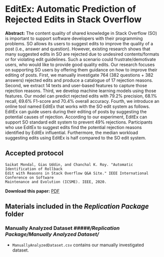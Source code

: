 # EditEx: Automatic Prediction of Rejected Edits in Stack Overflow

**Abstract:** The content quality of shared knowledge in Stack Overflow (SO) is important to support software developers with their programming problems. SO allows its users to suggest edits to improve the quality of a post (i.e., answer and question). However, existing research shows that many suggested edits in SO are rejected due to undesired contents/formats or for violating edit guidelines. Such a scenario could frustrate/demotivate users, who would like to provide good quality edits. Our research focuses on supporting SO users by offering them guidance on how to improve their editing of posts. First, we manually investigate 764 (382 questions + 382 answers) rejected edits and produce a catalogue of 17 rejection reasons. Second, we extract 14 texts and user-based features to capture those rejection reasons. Third, we develop machine learning models using those features. Our model can predict rejected edits with 79.2% precision, 68.1% recall, 69.6% F1-score and 70.4% overall accuracy. Fourth, we introduce an online tool named EditEx that works with the SO edit system as follows. EditEx can guide users during their editing of posts by suggesting the potential causes of rejection. According to our experiment, EditEx can support SO standard edit system to prevent 49% rejections. Participants who use EditEx to suggest edits find the potential rejection reasons identified by EditEx influential. Furthermore, the median workload suggesting edits using EditEx is half compared to the SO edit system.

## Accepted protocol

    Saikat Mondal, Gias Uddin, and Chanchal K. Roy. "Automatic Identification of Rollback 
    Edit with Reasons in Stack Overflow Q&A Site." IEEE International Conference on Software 
    Maintenance and Evolution (ICSME). IEEE, 2020.

**Download this paper:** [PDF](https://osf.io/sjgnz)

## Materials included in the ***Replication Package*** folder

### Manually Analyzed Dataset ***#####/Replication Package/Manually Analyzed Dataset/*** 

* `ManuallyAnalyzedDataset.csv` contains our manually investigated dataset.
